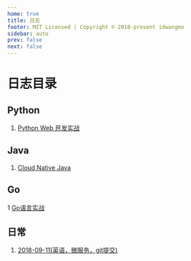 ```yaml
---
home: true
title: 日志
footer: MIT Licensed | Copyright © 2018-present idwangmo
sidebar: auto
prev: false
next: false
---
```

# 日志目录

## Python

1. [Python Web 开发实战](/python/python_web.md)

## Java

1. [Cloud Native Java](/java/cloud_native_java.md)

## Go

1 [Go语言实战](/go/go_in_action.md)

## 日常

1. [2018-09-11(英语，微服务，git提交)](/daily/20180911.md)

